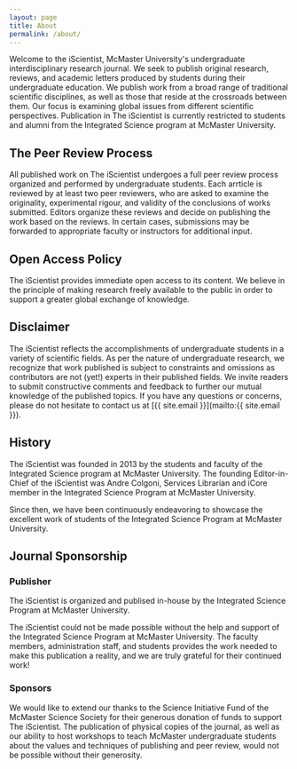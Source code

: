 ```yaml
---
layout: page
title: About
permalink: /about/
---
```


Welcome to the iScientist, McMaster University's undergraduate interdisciplinary research journal. We seek to publish original research, reviews, and academic letters produced by students during their undergraduate education. We publish work from a broad range of traditional scientific disciplines, as well as those that reside at the crossroads between them. Our focus is examining global issues from different scientific perspectives. Publication in The iScientist is currently restricted to students and alumni from the Integrated Science program at McMaster University.

## The Peer Review Process

All published work on The iScientist undergoes a full peer review process organized and performed by undergraduate students. Each arrticle is reviewed by at least two peer reviewers, who are asked to examine the originality, experimental rigour, and validity of the conclusions of works submitted. Editors organize these reviews and decide on publishing the work based on the reviews. In certain cases, submissions may be forwarded to appropriate faculty or instructors for additional input.

## Open Access Policy

The iScientist provides immediate open access to its content. We believe in the principle of making research freely available to the public in order to support a greater global exchange of knowledge.

## Disclaimer

The iScientist reflects the accomplishments of undergraduate students in a variety of scientific fields. As per the nature of undergraduate research, we recognize that work published is subject to constraints and omissions as contributors are not (yet!) experts in their published fields. We invite readers to submit constructive comments and feedback to further our mutual knowledge of the published topics. If you have any questions or concerns, please do not hesitate to contact us at [{{ site.email }}](mailto:{{ site.email }}).

## History

The iScientist was founded in 2013 by the students and faculty of the Integrated Science program at McMaster University. The founding Editor-in-Chief of the iScientist was Andre Colgoni, Services Librarian and iCore member in the Integrated Science Program at McMaster University.

Since then, we have been continuously endeavoring to showcase the excellent work of students of the Integrated Science Program at McMaster University.

## Journal Sponsorship

### Publisher

The iScientist is organized and publised in-house by the Integrated Science Program at McMaster University.

The iScientist could not be made possible without the help and support of the Integrated Science Program at McMaster University. The faculty members, administration staff, and students provides the work needed to make this publication a reality, and we are truly grateful for their continued work!

### Sponsors

We would like to extend our thanks to the Science Initiative Fund of the McMaster Science Society for their generous donation of funds to support The iScientist. The publication of physical copies of the journal, as well as our ability to host workshops to teach McMaster undergraduate students about the values and techniques of publishing and peer review, would not be possible without their generosity.
